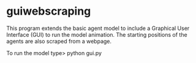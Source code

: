# guiwebscraping
This program extends the basic agent model to include a Graphical
User Interface (GUI) to run the model animation. The starting positions of
the agents are also scraped from a webpage.

To run the model type> python gui.py
